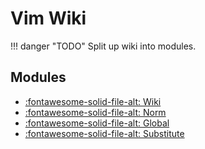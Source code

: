 Vim Wiki
===

!!! danger "TODO"
    Split up wiki into modules.

Modules
---

- [:fontawesome-solid-file-alt: Wiki](wiki.md)
- [:fontawesome-solid-file-alt: Norm](norm.md)
- [:fontawesome-solid-file-alt: Global](global.md)
- [:fontawesome-solid-file-alt: Substitute](substitute.md)
